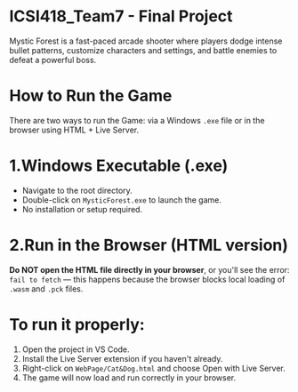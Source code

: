 # ICSI418_Team7 - Final Project

Mystic Forest is a fast-paced arcade shooter where players dodge intense bullet patterns, customize characters and settings, and battle enemies to defeat a powerful boss.

# How to Run the Game

There are two ways to run the Game: via a Windows `.exe` file or in the browser using HTML + Live Server.

# 1.Windows Executable (.exe)
- Navigate to the root directory.
- Double-click on `MysticForest.exe` to launch the game.
- No installation or setup required.

# 2.Run in the Browser (HTML version)

**Do NOT open the HTML file directly in your browser**, or you'll see the error:  
`fail to fetch` — this happens because the browser blocks local loading of `.wasm` and `.pck` files.

# To run it properly:
1. Open the project in VS Code.
2. Install the Live Server extension if you haven't already.
3. Right-click on `WebPage/Cat&Dog.html` and choose Open with Live Server.
4. The game will now load and run correctly in your browser.
